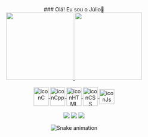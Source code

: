 <center>
### Olá! Eu sou o Júlio👋
</center>
<div align="center">
  <a href="https://github.com/julio-ss">
  <img height="180em" src="https://github-readme-stats.vercel.app/api?username=julio-ss&show_icons=true&theme=dracula&include_all_commits=true&count_private=true"/>
  <img height="180em" src="https://github-readme-stats.vercel.app/api/top-langs/?username=julio-ss&layout=compact&langs_count=7&theme=dracula"/>
</div>

<div align="center" style="display: inline_block"><br>
  <img align="center" alt="iconC" height="50" width="40" src="https://cdn.jsdelivr.net/gh/devicons/devicon/icons/c/c-original.svg"/>
  <img align="center" alt="iconCpp" height="50" width="40" src="https://cdn.jsdelivr.net/gh/devicons/devicon/icons/cplusplus/cplusplus-original.svg"/>
  <img align="center" alt="iconHTML" height="50" width="40" src="https://cdn.jsdelivr.net/gh/devicons/devicon/icons/html5/html5-original.svg"/>
  <img align="center" alt="iconCSS" height="50" width="40" src="https://cdn.jsdelivr.net/gh/devicons/devicon/icons/css3/css3-original.svg"/>
  <img align="center" alt="iconJs" height="40" width"20" src="https://cdn.jsdelivr.net/gh/devicons/devicon/icons/javascript/javascript-original.svg"/>
</div><br>

<div align="center"> 
  <a href="https://www.instagram.com/julio.ssan" target="_blank"><img src="https://img.shields.io/badge/-Instagram-%23E4405F?style=for-the-badge&logo=instagram&logoColor=white" target="_blank"></a>
  <a href = "mailto:julio.silvasantos1996@gmail.com"><img src="https://img.shields.io/badge/-Gmail-%23333?style=for-the-badge&logo=gmail&logoColor=white" target="_blank"></a>
  <a href="https://www.linkedin.com/in/julio-silva-santos" target="_blank"><img src="https://img.shields.io/badge/-LinkedIn-%230077B5?style=for-the-badge&logo=linkedin&logoColor=white" target="_blank"></a> 
 
  ![Snake animation](https://github.com/julio-ss/julio-ss/blob/output/github-contribution-grid-snake.svg)
 
</div>
